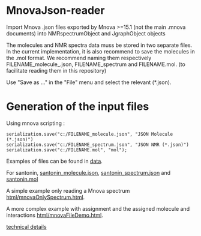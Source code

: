 
# MnovaJson-reader

Import Mnova .json files exported by Mnova >=15.1 (not the main .mnova documents) into NMRspectrumObject and JgraphObject objects

The molecules and NMR spectra data muss be stored in two separate files. In the current implementation, it is also recommend to save the molecules in the .mol format. We recommend naming them respectively FILENAME_molecule_.json, FILENAME_spectrum and FILENAME.mol. (to facilitate reading them in this repository)

Use "Save as ..." in the "File" menu and select the relevant (*.json).

# Generation of the input files

Using mnova scripting :

```  
serialization.save("c:/FILENAME_molecule.json", "JSON Molecule (*.json)")
serialization.save("c:/FILENAME_spectrum.json", "JSON NMR (*.json)")
serialization.save("c:/FILENAME.mol", "mol");
```

Examples of files can be found in [data](https://github.com/CHEMeDATA/MnovaJson-reader/tree/main/data).

For santonin, [santonin_molecule.json](https://github.com/CHEMeDATA/MnovaJson-reader/blob/main/data/santonin/santonin_molecule.json), [santonin_spectrum.json](https://github.com/CHEMeDATA/MnovaJson-reader/blob/main/data/santonin/santonin_spectrum.json) and [santonin.mol](https://github.com/CHEMeDATA/MnovaJson-reader/blob/main/data/santonin/santonin.mol)


A simple example only reading a Mnova spectrum [html/mnovaOnlySpectrum.html](html/mnovaOnlySpectrum.html).

A more complex example with assignment and the assigned molecule and interactions [html/mnovaFileDemo.html](html/mnovaFileDemo.html).

[technical details](./technicalDetails.md)